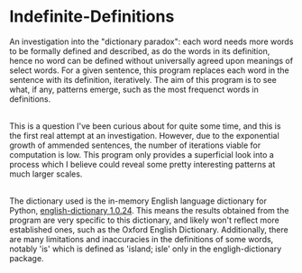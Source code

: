 # Indefinite-Definitions
An investigation into the "dictionary paradox": each word needs more words to be formally defined and described, as do the words in its definition, hence no word can be defined without universally agreed upon meanings of select words. For a given sentence, this program replaces each word in the sentence with its definition, iteratively. The aim of this program is to see what, if any, patterns emerge, such as the most frequenct words in definitions.<br><br>

This is a question I've been curious about for quite some time, and this is the first real attempt at an investigation. However, due to the exponential growth of ammended sentences, the number of iterations viable for computation is low. This program only provides a superficial look into a process which I believe could reveal some pretty interesting patterns at much larger scales. <br><br>

The dictionary used is the in-memory English language dictionary for Python, [english-dictionary 1.0.24](https://pypi.org/project/english-dictionary/). This means the results obtained from the program are very specific to this dictionary, and likely won't reflect more established ones, such as the Oxford English Dictionary. Additionally, there are many limitations and inaccuracies in the definitions of some words, notably 'is' which is defined as 'island; isle' only in the engligh-dictionary package.
